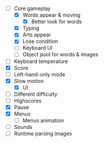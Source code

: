- [ ] Core gameplay
  - [X] Words appear & moving
    - [X] Better look for words
  - [X] Typing
  - [X] Arts appear
  - [X] Lose condition
  - [ ] Keyboard UI
  - [ ] Object pool for words & images
- [ ] Keyboard temperature
- [X] Score
- [ ] Left-hand-only mode
- [X] Slow motion
  - [X] UI
- [ ] Different difficulty
- [ ] Highscores
- [X] Pause
- [X] Menus
  - [ ] Menus animation
- [ ] Sounds
- [ ] Runtime parsing images
